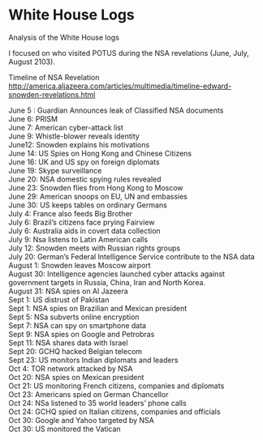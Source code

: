White House Logs
================

Analysis of the White House logs<br/>

I focused on who visited POTUS during the NSA revelations (June, July, August 2103).<br/>

Timeline of NSA Revelation<br/>
http://america.aljazeera.com/articles/multimedia/timeline-edward-snowden-revelations.html<br/>

June 5 : Guardian Announces leak of Classified NSA documents <br/>
June 6: PRISM<br/>
June 7: American cyber-attack list<br/>
June 9: Whistle-blower reveals identity<br/>
June12: Snowden explains his motivations<br/>
June 14: US Spies on Hong Kong and Chinese Citizens<br/>
June 16: UK and US spy on foreign diplomats<br/>
June 19: Skype surveillance<br/>
June 20: NSA domestic spying rules revealed<br/>
June 23: Snowden flies from Hong Kong to Moscow<br/>
June 29: American snoops on EU, UN and embassies<br/>
June 30: US keeps tables on ordinary Germans<br/>
July 4: France also feeds Big Brother<br/>
July 6: Brazil’s citizens face prying Fairview<br/>
July 6: Australia aids in covert data collection<br/>
July 9: Nsa listens to Latin American calls<br/>
July 12: Snowden meets with Russian rights groups<br/>
July 20: German’s Federal Intelligence Service contribute to the NSA data<br/>
August 1: Snowden leaves Moscow airport<br/>
August 30: Intelligence agencies launched cyber attacks against government targets in Russia, China, Iran and North Korea.<br/>
August 31: NSA spies on Al Jazeera<br/>
Sept 1: US distrust of Pakistan<br/>
Sept 1: NSA spies on Brazilian and Mexican president<br/>
Sept 5: NSa subverts online encryption<br/>
Sept 7: NSA can spy on smartphone data<br/>
Sept 9: NSA spies on Google and Petrobras<br/>
Sept 11: NSA shares data with Israel<br/>
Sept 20: GCHQ hacked Belgian telecom<br/>
Sept 23: US monitors Indian diplomats and leaders<br/>
Oct 4: TOR network attacked by NSA<br/>
Oct 20: NSA spies on Mexican president<br/>
Oct 21: US monitoring French citizens, companies and diplomats<br/>
Oct 23: Americans spied on German Chancellor<br/>
Oct 24: NSa listened to 35 world leaders’ phone calls<br/>
Oct 24: GCHQ spied on Italian citizens, companies and officials<br/>
Oct 30: Google and Yahoo targeted by NSA<br/>
Oct 30: US monitored the Vatican<br/>
